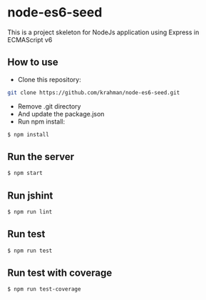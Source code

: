 # node-es6-seed
This is a project skeleton for NodeJs application using Express in ECMAScript v6

## How to use
* Clone this repository:
```bash
git clone https://github.com/krahman/node-es6-seed.git
```
* Remove .git directory
* And update the package.json
* Run npm install:
```bash
$ npm install
```

## Run the server
```bash
$ npm start
```

## Run jshint
```bash
$ npm run lint
```

## Run test
```bash
$ npm run test
```

## Run test with coverage
```bash
$ npm run test-coverage
```
